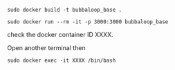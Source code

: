 ```
sudo docker build -t bubbaloop_base .
```

```
sudo docker run --rm -it -p 3000:3000 bubbaloop_base
```

check the docker container ID XXXX.


Open another terminal then

```
sudo docker exec -it XXXX /bin/bash
```